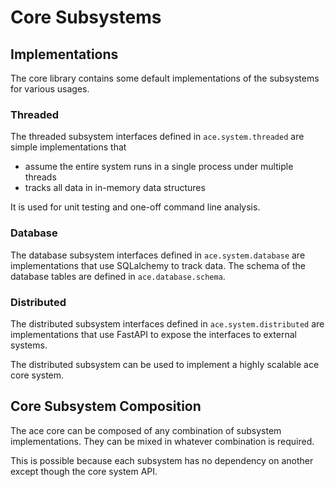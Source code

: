 # Core Subsystems

## Implementations

The core library contains some default implementations of the subsystems for various usages.

### Threaded

The threaded subsystem interfaces defined in `ace.system.threaded` are simple implementations that

- assume the entire system runs in a single process under multiple threads
- tracks all data in in-memory data structures

It is used for unit testing and one-off command line analysis.

### Database

The database subsystem interfaces defined in `ace.system.database` are implementations that use SQLalchemy to track data. The schema of the database tables are defined in `ace.database.schema`.

### Distributed

The distributed subsystem interfaces defined in `ace.system.distributed` are implementations that use FastAPI to expose the interfaces to external systems.

The distributed subsystem can be used to implement a highly scalable ace core system.

## Core Subsystem Composition

The ace core can be composed of any combination of subsystem implementations. They can be mixed in whatever combination is required.

This is possible because each subsystem has no dependency on another except though the core system API.
